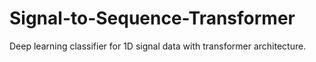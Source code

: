 # Signal-to-Sequence-Transformer
Deep learning classifier for 1D signal data with transformer architecture.
